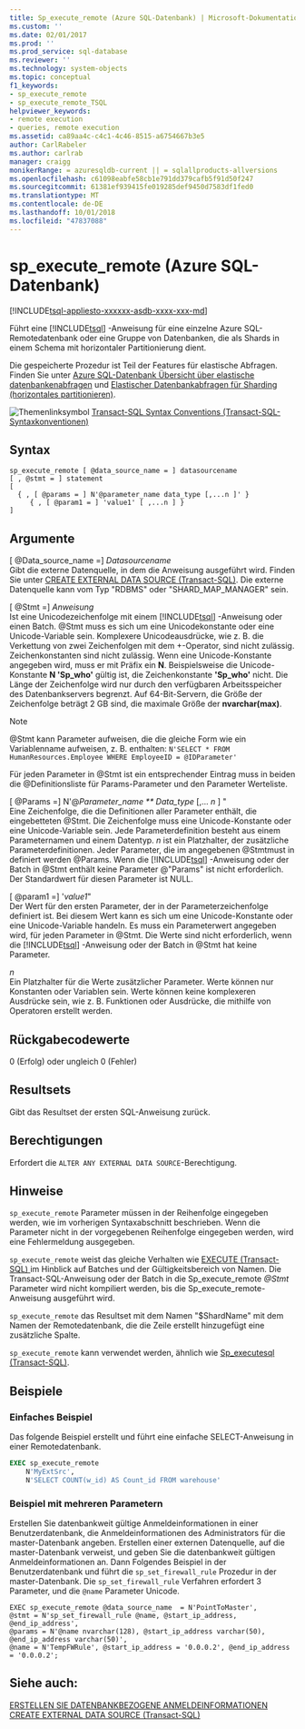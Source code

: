```yaml
---
title: Sp_execute_remote (Azure SQL-Datenbank) | Microsoft-Dokumentation
ms.custom: ''
ms.date: 02/01/2017
ms.prod: ''
ms.prod_service: sql-database
ms.reviewer: ''
ms.technology: system-objects
ms.topic: conceptual
f1_keywords:
- sp_execute_remote
- sp_execute_remote_TSQL
helpviewer_keywords:
- remote execution
- queries, remote execution
ms.assetid: ca89aa4c-c4c1-4c46-8515-a6754667b3e5
author: CarlRabeler
ms.author: carlrab
manager: craigg
monikerRange: = azuresqldb-current || = sqlallproducts-allversions
ms.openlocfilehash: c61098eabfe58cb1e791dd379cafb5f91d50f247
ms.sourcegitcommit: 61381ef939415fe019285def9450d7583df1fed0
ms.translationtype: MT
ms.contentlocale: de-DE
ms.lasthandoff: 10/01/2018
ms.locfileid: "47837088"
---
```

# <a name="spexecuteremote-azure-sql-database"></a>sp_execute_remote (Azure SQL-Datenbank)
[!INCLUDE[tsql-appliesto-xxxxxx-asdb-xxxx-xxx-md](../../includes/tsql-appliesto-xxxxxx-asdb-xxxx-xxx-md.md)]

  Führt eine [!INCLUDE[tsql](../../includes/tsql-md.md)] -Anweisung für eine einzelne Azure SQL-Remotedatenbank oder eine Gruppe von Datenbanken, die als Shards in einem Schema mit horizontaler Partitionierung dient.  
  
 Die gespeicherte Prozedur ist Teil der Features für elastische Abfragen.  Finden Sie unter [Azure SQL-Datenbank Übersicht über elastische datenbankenabfragen](https://azure.microsoft.com/documentation/articles/sql-database-elastic-query-overview/) und [Elastischer Datenbankabfragen für Sharding (horizontales partitionieren)](https://azure.microsoft.com/documentation/articles/sql-database-elastic-query-horizontal-partitioning/).  
  
 ![Themenlinksymbol](../../database-engine/configure-windows/media/topic-link.gif "Topic link icon") [Transact-SQL Syntax Conventions (Transact-SQL-Syntaxkonventionen)](../../t-sql/language-elements/transact-sql-syntax-conventions-transact-sql.md)  
  
## <a name="syntax"></a>Syntax  
  
```  
sp_execute_remote [ @data_source_name = ] datasourcename  
[ , @stmt = ] statement  
[   
  { , [ @params = ] N'@parameter_name data_type [,...n ]' }   
     { , [ @param1 = ] 'value1' [ ,...n ] }  
]  
```  
  
## <a name="arguments"></a>Argumente  
 [ \@Data_source_name =] *Datasourcename*  
 Gibt die externe Datenquelle, in dem die Anweisung ausgeführt wird. Finden Sie unter [CREATE EXTERNAL DATA SOURCE &#40;Transact-SQL&#41;](../../t-sql/statements/create-external-data-source-transact-sql.md). Die externe Datenquelle kann vom Typ "RDBMS" oder "SHARD_MAP_MANAGER" sein.  
  
 [ \@Stmt =] *Anweisung*  
 Ist eine Unicodezeichenfolge mit einem [!INCLUDE[tsql](../../includes/tsql-md.md)] -Anweisung oder einen Batch. \@Stmt muss es sich um eine Unicodekonstante oder eine Unicode-Variable sein. Komplexere Unicodeausdrücke, wie z. B. die Verkettung von zwei Zeichenfolgen mit dem +-Operator, sind nicht zulässig. Zeichenkonstanten sind nicht zulässig. Wenn eine Unicode-Konstante angegeben wird, muss er mit Präfix ein **N**. Beispielsweise die Unicode-Konstante **N 'Sp_who'** gültig ist, die Zeichenkonstante **'Sp_who'** nicht. Die Länge der Zeichenfolge wird nur durch den verfügbaren Arbeitsspeicher des Datenbankservers begrenzt. Auf 64-Bit-Servern, die Größe der Zeichenfolge beträgt 2 GB sind, die maximale Größe der **nvarchar(max)**.  
  
> [!NOTE]  
>  \@Stmt kann Parameter aufweisen, die die gleiche Form wie ein Variablenname aufweisen, z. B. enthalten: `N'SELECT * FROM HumanResources.Employee WHERE EmployeeID = @IDParameter'`  
  
 Für jeden Parameter in \@Stmt ist ein entsprechender Eintrag muss in beiden die \@Definitionsliste für Params-Parameter und den Parameter Werteliste.  
  
 [ \@Params =] N'\@*Parameter_name ** Data_type* [,... *n* ] "  
 Eine Zeichenfolge, die die Definitionen aller Parameter enthält, die eingebetteten \@Stmt. Die Zeichenfolge muss eine Unicode-Konstante oder eine Unicode-Variable sein. Jede Parameterdefinition besteht aus einem Parameternamen und einem Datentyp. *n* ist ein Platzhalter, der zusätzliche Parameterdefinitionen. Jeder Parameter, die im angegebenen \@Stmtmust in definiert werden \@Params. Wenn die [!INCLUDE[tsql](../../includes/tsql-md.md)] -Anweisung oder der Batch in \@Stmt enthält keine Parameter \@"Params" ist nicht erforderlich. Der Standardwert für diesen Parameter ist NULL.  
  
 [ \@param1 =] '*value1*"  
 Der Wert für den ersten Parameter, der in der Parameterzeichenfolge definiert ist. Bei diesem Wert kann es sich um eine Unicode-Konstante oder eine Unicode-Variable handeln. Es muss ein Parameterwert angegeben wird, für jeden Parameter in \@Stmt. Die Werte sind nicht erforderlich, wenn die [!INCLUDE[tsql](../../includes/tsql-md.md)] -Anweisung oder der Batch in \@Stmt hat keine Parameter.  
  
 *n*  
 Ein Platzhalter für die Werte zusätzlicher Parameter. Werte können nur Konstanten oder Variablen sein. Werte können keine komplexeren Ausdrücke sein, wie z. B. Funktionen oder Ausdrücke, die mithilfe von Operatoren erstellt werden.  
  
## <a name="return-code-values"></a>Rückgabecodewerte  
 0 (Erfolg) oder ungleich 0 (Fehler)  
  
## <a name="result-sets"></a>Resultsets  
 Gibt das Resultset der ersten SQL-Anweisung zurück.  
  
## <a name="permissions"></a>Berechtigungen  
 Erfordert die `ALTER ANY EXTERNAL DATA SOURCE`-Berechtigung.  
  
## <a name="remarks"></a>Hinweise  
 `sp_execute_remote` Parameter müssen in der Reihenfolge eingegeben werden, wie im vorherigen Syntaxabschnitt beschrieben. Wenn die Parameter nicht in der vorgegebenen Reihenfolge eingegeben werden, wird eine Fehlermeldung ausgegeben.  
  
 `sp_execute_remote` weist das gleiche Verhalten wie [EXECUTE &#40;Transact-SQL&#41; ](../../t-sql/language-elements/execute-transact-sql.md) im Hinblick auf Batches und der Gültigkeitsbereich von Namen. Die Transact-SQL-Anweisung oder der Batch in die Sp_execute_remote  *\@Stmt* Parameter wird nicht kompiliert werden, bis die Sp_execute_remote-Anweisung ausgeführt wird.  
  
 `sp_execute_remote` das Resultset mit dem Namen "$ShardName" mit dem Namen der Remotedatenbank, die die Zeile erstellt hinzugefügt eine zusätzliche Spalte.  
  
 `sp_execute_remote` kann verwendet werden, ähnlich wie [Sp_executesql &#40;Transact-SQL&#41;](../../relational-databases/system-stored-procedures/sp-executesql-transact-sql.md).  
  
## <a name="examples"></a>Beispiele  
### <a name="simple-example"></a>Einfaches Beispiel  
 Das folgende Beispiel erstellt und führt eine einfache SELECT-Anweisung in einer Remotedatenbank.  
  
```sql  
EXEC sp_execute_remote  
    N'MyExtSrc',  
    N'SELECT COUNT(w_id) AS Count_id FROM warehouse'   
```  
  
### <a name="example-with-multiple-parameters"></a>Beispiel mit mehreren Parametern  
Erstellen Sie datenbankweit gültige Anmeldeinformationen in einer Benutzerdatenbank, die Anmeldeinformationen des Administrators für die master-Datenbank angeben. Erstellen einer externen Datenquelle, auf die master-Datenbank verweist, und geben Sie die datenbankweit gültigen Anmeldeinformationen an. Dann Folgendes Beispiel in der Benutzerdatenbank und führt die `sp_set_firewall_rule` Prozedur in der master-Datenbank. Die `sp_set_firewall_rule` Verfahren erfordert 3 Parameter, und die `@name` Parameter Unicode.

```
EXEC sp_execute_remote @data_source_name  = N'PointToMaster', 
@stmt = N'sp_set_firewall_rule @name, @start_ip_address, @end_ip_address', 
@params = N'@name nvarchar(128), @start_ip_address varchar(50), @end_ip_address varchar(50)',
@name = N'TempFWRule', @start_ip_address = '0.0.0.2', @end_ip_address = '0.0.0.2';
```

## <a name="see-also"></a>Siehe auch:

[ERSTELLEN SIE DATENBANKBEZOGENE ANMELDEINFORMATIONEN](../../t-sql/statements/create-database-scoped-credential-transact-sql.md)  
[CREATE EXTERNAL DATA SOURCE (Transact-SQL)](../../t-sql/statements/create-external-data-source-transact-sql.md)  
    
